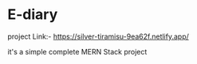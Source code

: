 # E-diary
project Link:- https://silver-tiramisu-9ea62f.netlify.app/

it's a simple complete MERN Stack project

